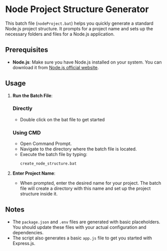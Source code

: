# Node Project Structure Generator

This batch file (`nodeProject.bat`) helps you quickly generate a standard Node.js project structure. It prompts for a project name and sets up the necessary folders and files for a Node.js application.

## Prerequisites

- **Node.js**: Make sure you have Node.js installed on your system. You can download it from [Node.js official website](https://nodejs.org/).

## Usage

1. **Run the Batch File**:
    ### Directly 
    - Double click on the bat file to get started
    ### Using CMD
   - Open Command Prompt.
   - Navigate to the directory where the batch file is located.
   - Execute the batch file by typing:
     ```cmd
     create_node_structure.bat
     ```

2. **Enter Project Name**:
   - When prompted, enter the desired name for your project. The batch file will create a directory with this name and set up the project structure inside it.


## Notes

- The `package.json` and `.env` files are generated with basic placeholders. You should update these files with your actual configuration and dependencies.
- The script also generates a basic `app.js` file to get you started with Express.js.




